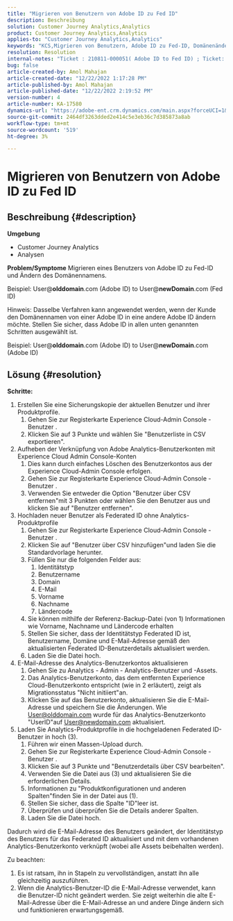 ```yaml
---
title: "Migrieren von Benutzern von Adobe ID zu Fed ID"
description: Beschreibung
solution: Customer Journey Analytics,Analytics
product: Customer Journey Analytics,Analytics
applies-to: "Customer Journey Analytics,Analytics"
keywords: "KCS,Migrieren von Benutzern, Adobe ID zu Fed-ID, Domänenänderung"
resolution: Resolution
internal-notes: "Ticket : 210811-000051( Adobe ID to Fed ID) ; Ticket: 210916-000306 (Adobe ID to Adobe ID)"
bug: false
article-created-by: Amol Mahajan
article-created-date: "12/22/2022 1:17:28 PM"
article-published-by: Amol Mahajan
article-published-date: "12/22/2022 2:19:52 PM"
version-number: 4
article-number: KA-17580
dynamics-url: "https://adobe-ent.crm.dynamics.com/main.aspx?forceUCI=1&pagetype=entityrecord&etn=knowledgearticle&id=c93576f4-fa81-ed11-81ac-6045bd006268"
source-git-commit: 2464df3263dded2e414c5e3eb36c7d385873a8ab
workflow-type: tm+mt
source-wordcount: '519'
ht-degree: 3%

---
```


# Migrieren von Benutzern von Adobe ID zu Fed ID

## Beschreibung {#description}

<b>Umgebung</b>
- Customer Journey Analytics
- Analysen



<b>Problem/Symptome</b>
Migrieren eines Benutzers von Adobe ID zu Fed-ID und Ändern des Domänennamens.

Beispiel: User@<b>olddomain</b>.com (Adobe ID) to User@<b>newDomain</b>.com (Fed ID)



Hinweis: Dasselbe Verfahren kann angewendet werden, wenn der Kunde den Domänennamen von einer Adobe ID in eine andere Adobe ID ändern möchte. Stellen Sie sicher, dass Adobe ID in allen unten genannten Schritten ausgewählt ist.

Beispiel: User@<b>olddomain</b>.com (Adobe ID) to User@<b>newDomain</b>.com (Adobe ID)


## Lösung {#resolution}

<b>Schritte:</b>
1. Erstellen Sie eine Sicherungskopie der aktuellen Benutzer und ihrer Produktprofile.
   1. Gehen Sie zur Registerkarte Experience Cloud-Admin Console - Benutzer .
   2. Klicken Sie auf 3 Punkte und wählen Sie &quot;Benutzerliste in CSV exportieren&quot;.
2. Aufheben der Verknüpfung von Adobe Analytics-Benutzerkonten mit Experience Cloud Admin Console-Konten
   1. Dies kann durch einfaches Löschen des Benutzerkontos aus der Experience Cloud-Admin Console erfolgen.
   2. Gehen Sie zur Registerkarte Experience Cloud-Admin Console - Benutzer .
   3. Verwenden Sie entweder die Option &quot;Benutzer über CSV entfernen&quot;mit 3 Punkten oder wählen Sie den Benutzer aus und klicken Sie auf &quot;Benutzer entfernen&quot;.
3. Hochladen neuer Benutzer als Federated ID ohne Analytics-Produktprofile
   1. Gehen Sie zur Registerkarte Experience Cloud-Admin Console - Benutzer .
   2. Klicken Sie auf &quot;Benutzer über CSV hinzufügen&quot;und laden Sie die Standardvorlage herunter.
   3. Füllen Sie nur die folgenden Felder aus:
      1. Identitätstyp
      2. Benutzername
      3. Domain
      4. E-Mail
      5. Vorname
      6. Nachname
      7. Ländercode
   4. Sie können mithilfe der Referenz-Backup-Datei (von 1) Informationen wie Vorname, Nachname und Ländercode erhalten
   5. Stellen Sie sicher, dass der Identitätstyp Federated ID ist, Benutzername, Domäne und E-Mail-Adresse gemäß den aktualisierten Federated ID-Benutzerdetails aktualisiert werden.
   6. Laden Sie die Datei hoch.
4. E-Mail-Adresse des Analytics-Benutzerkontos aktualisieren
   1. Gehen Sie zu Analytics - Admin - Analytics-Benutzer und -Assets.
   2. Das Analytics-Benutzerkonto, das dem entfernten Experience Cloud-Benutzerkonto entspricht (wie in 2 erläutert), zeigt als Migrationsstatus &quot;Nicht initiiert&quot;an.
   3. Klicken Sie auf das Benutzerkonto, aktualisieren Sie die E-Mail-Adresse und speichern Sie die Änderungen. Wie User@olddomain.com wurde für das Analytics-Benutzerkonto &quot;UserID&quot;auf User@newdomain.com aktualisiert.
5. Laden Sie Analytics-Produktprofile in die hochgeladenen Federated ID-Benutzer in hoch (3).
   1. Führen wir einen Massen-Upload durch.
   2. Gehen Sie zur Registerkarte Experience Cloud-Admin Console - Benutzer .
   3. Klicken Sie auf 3 Punkte und &quot;Benutzerdetails über CSV bearbeiten&quot;.
   4. Verwenden Sie die Datei aus (3) und aktualisieren Sie die erforderlichen Details.
   5. Informationen zu &quot;Produktkonfigurationen und anderen Spalten&quot;finden Sie in der Datei aus (1).
   6. Stellen Sie sicher, dass die Spalte &quot;ID&quot;leer ist.
   7. Überprüfen und überprüfen Sie die Details anderer Spalten.
   8. Laden Sie die Datei hoch.




Dadurch wird die E-Mail-Adresse des Benutzers geändert, der Identitätstyp des Benutzers für das Federated ID aktualisiert und mit dem vorhandenen Analytics-Benutzerkonto verknüpft (wobei alle Assets beibehalten werden).


Zu beachten:
1. Es ist ratsam, ihn in Stapeln zu vervollständigen, anstatt ihn alle gleichzeitig auszuführen.
2. Wenn die Analytics-Benutzer-ID die E-Mail-Adresse verwendet, kann die Benutzer-ID nicht geändert werden. Sie zeigt weiterhin die alte E-Mail-Adresse über die E-Mail-Adresse an und andere Dinge ändern sich und funktionieren erwartungsgemäß.

